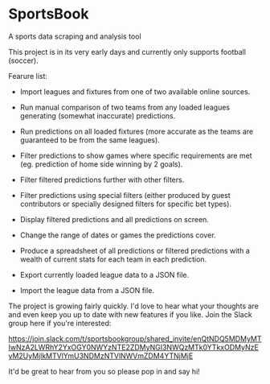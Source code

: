 # SportsBook
A sports data scraping and analysis tool

This project is in its very early days and currently only supports football (soccer).

Fearure list:

* Import leagues and fixtures from one of two available online sources.

* Run manual comparison of two teams from any loaded leagues generating (somewhat inaccurate) predictions.

* Run predictions on all loaded fixtures (more accurate as the teams are guaranteed to be from the same leagues).

* Filter predictions to show games where specific requirements are met (eg. prediction of home side winning by 2 goals).

* Filter filtered predictions further with other filters.

* Filter predictions using special filters (either produced by guest contributors or specially designed filters for specific bet types).

* Display filtered predictions and all predictions on screen.

* Change the range of dates or games the predictions cover.

* Produce a spreadsheet of all predictions or filtered predictions with a wealth of current stats for each team in each prediction.

* Export currently loaded league data to a JSON file.

* Import the league data from a JSON file.

The project is growing fairly quickly. I'd love to hear what your thoughts are and even keep you up to date with new features if you like. Join the Slack group here if you're interested:

https://join.slack.com/t/sportsbookgroup/shared_invite/enQtNDQ5MDMyMTIwNzA2LWRhY2YxOGY0NWYzNTE2ZDMyNGI3NWQzMTk0YTkxODMyNzEyM2UyMjlkMTVlYmU3NDMzNTVlNWVmZDM4YTNjMjE

It'd be great to hear from you so please pop in and say hi!
